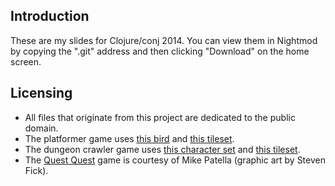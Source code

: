## Introduction

These are my slides for Clojure/conj 2014. You can view them in Nightmod by copying the ".git" address and then clicking "Download" on the home screen.

## Licensing

* All files that originate from this project are dedicated to the public domain.
* The platformer game uses [this bird](http://opengameart.org/content/blue-bird-for-jump-and-run-arcade) and [this tileset](http://opengameart.org/content/old-frogatto-tile-art).
* The dungeon crawler game uses [this character set](http://opengameart.org/content/isometric-hero-and-creatures) and [this tileset](http://opengameart.org/content/64x64-isometric-roguelike-tiles).
* The [Quest Quest](https://github.com/mkcp/quest-quest) game is courtesy of Mike Patella (graphic art by Steven Fick).
